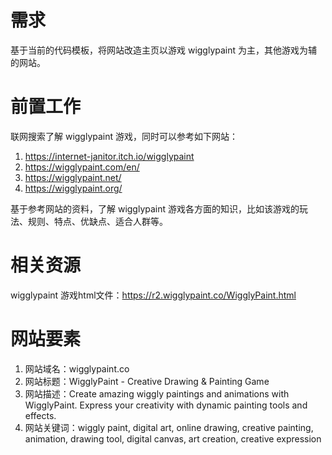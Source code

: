 # 需求

基于当前的代码模板，将网站改造主页以游戏 wigglypaint 为主，其他游戏为辅的网站。

# 前置工作

联网搜索了解 wigglypaint 游戏，同时可以参考如下网站：
1. https://internet-janitor.itch.io/wigglypaint
2. https://wigglypaint.com/en/
3. https://wigglypaint.net/
4. https://wigglypaint.org/

基于参考网站的资料，了解 wigglypaint 游戏各方面的知识，比如该游戏的玩法、规则、特点、优缺点、适合人群等。

# 相关资源

wigglypaint 游戏html文件：https://r2.wigglypaint.co/WigglyPaint.html

# 网站要素

1. 网站域名：wigglypaint.co
2. 网站标题：WigglyPaint - Creative Drawing & Painting Game
3. 网站描述：Create amazing wiggly paintings and animations with WigglyPaint. Express your creativity with dynamic painting tools and effects.
4. 网站关键词：wiggly paint, digital art, online drawing, creative painting, animation, drawing tool, digital canvas, art creation, creative expression